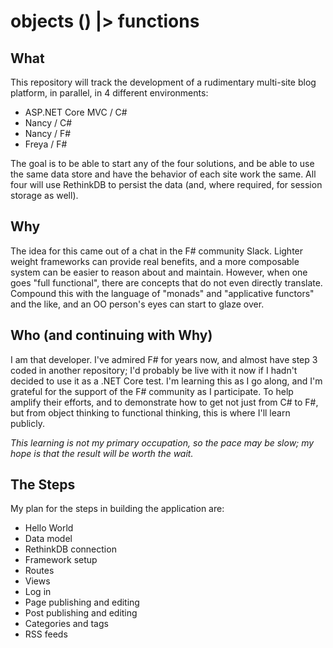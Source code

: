 # objects () |> functions

## What

This repository will track the development of a rudimentary multi-site blog platform, in parallel, in 4 different
environments:
- ASP.NET Core MVC / C#
- Nancy / C#
- Nancy / F#
- Freya / F#

The goal is to be able to start any of the four solutions, and be able to use the same data store and have the behavior
of each site work the same.  All four will use RethinkDB to persist the data (and, where required, for session storage
as well).

## Why

The idea for this came out of a chat in the F# community Slack.  Lighter weight frameworks can provide real benefits,
and a more composable system can be easier to reason about and maintain.  However, when one goes "full functional",
there are concepts that do not even directly translate.  Compound this with the language of "monads" and "applicative
functors" and the like, and an OO person's eyes can start to glaze over.

## Who (and continuing with Why)

I am that developer.  I've admired F# for years now, and almost have step 3 coded in another repository; I'd probably
be live with it now if I hadn't decided to use it as a .NET Core test.  I'm learning this as I go along, and I'm
grateful for the support of the F# community as I participate.  To help amplify their efforts, and to demonstrate how
to get not just from C# to F#, but from object thinking to functional thinking, this is where I'll learn publicly.

_This learning is not my primary occupation, so the pace may be slow; my hope is that the result will be worth the wait._

## The Steps

My plan for the steps in building the application are:
- Hello World
- Data model
- RethinkDB connection
- Framework setup
- Routes
- Views
- Log in
- Page publishing and editing
- Post publishing and editing
- Categories and tags
- RSS feeds